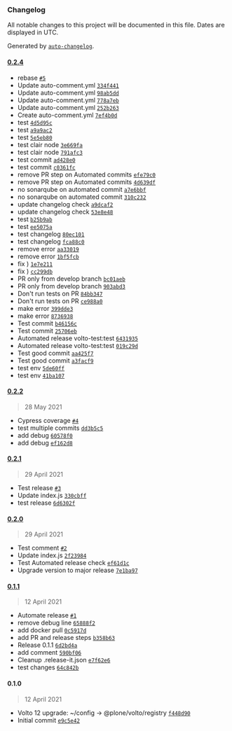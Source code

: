 ### Changelog

All notable changes to this project will be documented in this file. Dates are displayed in UTC.

Generated by [`auto-changelog`](https://github.com/CookPete/auto-changelog).

#### [0.2.4](https://github.com/eea/volto-test-addon/compare/0.2.2...0.2.4)

- rebase [`#5`](https://github.com/eea/volto-test-addon/pull/5)
- Update auto-comment.yml [`334f441`](https://github.com/eea/volto-test-addon/commit/334f441641078816af4aefa8a7f90a5839bc89fb)
- Update auto-comment.yml [`98ab5dd`](https://github.com/eea/volto-test-addon/commit/98ab5ddc1d8ed754b430886c12fc134c9bc946cc)
- Update auto-comment.yml [`778a7eb`](https://github.com/eea/volto-test-addon/commit/778a7ebbbecfe2383df952295cfcefead36bca1c)
- Update auto-comment.yml [`252b263`](https://github.com/eea/volto-test-addon/commit/252b26344dd39e0d7e1debcd6cd6212375436e23)
- Create auto-comment.yml [`7ef4b0d`](https://github.com/eea/volto-test-addon/commit/7ef4b0d0c069071aedc1fb40303290409c52f20d)
- test [`4d5d95c`](https://github.com/eea/volto-test-addon/commit/4d5d95c78d4909d80570321f597dcf61b2f0d2d3)
- test [`a9a9ac2`](https://github.com/eea/volto-test-addon/commit/a9a9ac2d12136b37973b9c01a4a4d5c224b4152f)
- test [`5e5eb80`](https://github.com/eea/volto-test-addon/commit/5e5eb80ededcd5cf8789e5824677c824c0e0b2ba)
- test clair node [`3e669fa`](https://github.com/eea/volto-test-addon/commit/3e669faa330d044c636ca3877e9449c1442608e1)
- test clair node [`791afc3`](https://github.com/eea/volto-test-addon/commit/791afc37dded866dd29c669b1829da03fd6c3fc1)
- test commit [`ad428e0`](https://github.com/eea/volto-test-addon/commit/ad428e004196018c3b7cccf3d43f27ecb2cbfeda)
- test commit [`c0361fc`](https://github.com/eea/volto-test-addon/commit/c0361fc1b491c4635648ae897daf4f6619da696c)
- remove PR step on Automated commits [`efe79c0`](https://github.com/eea/volto-test-addon/commit/efe79c0dbb0131d661dcb1e00ec80f10aa315ec8)
- remove PR step on Automated commits [`4d639df`](https://github.com/eea/volto-test-addon/commit/4d639df9f4187a03b70cf9d15fd84cc55e1300ca)
- no sonarqube on automated commit [`a7e6bbf`](https://github.com/eea/volto-test-addon/commit/a7e6bbf619b0b77dee5a1890e0ce82558cacbbd0)
- no sonarqube on automated commit [`310c232`](https://github.com/eea/volto-test-addon/commit/310c232ecc82a888ba6e83d4721a62793be88c4f)
- update changelog check [`a9dcaf2`](https://github.com/eea/volto-test-addon/commit/a9dcaf2572dbab260ce4e09d027cba022394592b)
- update changelog check [`53e8e48`](https://github.com/eea/volto-test-addon/commit/53e8e4882d7f29207add486974c888cf43379abb)
- test [`b25b9ab`](https://github.com/eea/volto-test-addon/commit/b25b9abf4a7907814d1b62fc79213db50b1c63f3)
- test [`ee5075a`](https://github.com/eea/volto-test-addon/commit/ee5075ac80024f96e451d65b96372e3678dd7b31)
- test changelog [`80ec101`](https://github.com/eea/volto-test-addon/commit/80ec10134bf8c466b4d8834e01361e68461f2735)
- test changelog [`fca88c0`](https://github.com/eea/volto-test-addon/commit/fca88c05bd895ba6cbe51afb03d39c02acc3b4f4)
- remove error [`aa33019`](https://github.com/eea/volto-test-addon/commit/aa33019a44dcb2b3300a62fd7aa2b6fa5cb193c9)
- remove error [`1bf5fcb`](https://github.com/eea/volto-test-addon/commit/1bf5fcbca924614e78996682cf01229b02be3799)
- fix ) [`1e7e211`](https://github.com/eea/volto-test-addon/commit/1e7e211df3c0c43b4812b5ba7a9c2e0fe7b020f0)
- fix ) [`cc299db`](https://github.com/eea/volto-test-addon/commit/cc299db848b98df8ece96f49034190842f3910eb)
- PR only from develop branch [`bc01aeb`](https://github.com/eea/volto-test-addon/commit/bc01aebb219e86d434d098983d8273ef8e97ee18)
- PR only from develop branch [`903abd3`](https://github.com/eea/volto-test-addon/commit/903abd368dc142f2bc705160cf4f9ccc0567d49a)
- Don't run tests on PR [`84bb347`](https://github.com/eea/volto-test-addon/commit/84bb347af7eba58398cde6f94c26175574ea5e78)
- Don't run tests on PR [`ce988a0`](https://github.com/eea/volto-test-addon/commit/ce988a05cbfbb5b668c78cbc59b00efea48bbf9b)
- make error [`399dde3`](https://github.com/eea/volto-test-addon/commit/399dde3cf26c4f39e420008e1a1de9314d110dcc)
- make error [`8736938`](https://github.com/eea/volto-test-addon/commit/87369387f743a30d921eee9eb2877916176276dd)
- Test commit [`b46156c`](https://github.com/eea/volto-test-addon/commit/b46156cf849b1e3aab7e79a397092e93d2a2089c)
- Test commit [`25706eb`](https://github.com/eea/volto-test-addon/commit/25706eb86531c158cf24b78ff99a35d1cdc73d3b)
- Automated release volto-test:test [`6431935`](https://github.com/eea/volto-test-addon/commit/6431935ff15f5393ec494fbe2e3bf46090210199)
- Automated release volto-test:test [`019c29d`](https://github.com/eea/volto-test-addon/commit/019c29d3736934c95e62aeee1e625b4437ac1c7a)
- Test good commit [`aa425f7`](https://github.com/eea/volto-test-addon/commit/aa425f761782ea18b691bc92a9514fe13a565f8a)
- Test good commit [`a3facf9`](https://github.com/eea/volto-test-addon/commit/a3facf97088b1d3b9e44b3b02b4cbb9d552fed35)
- test env [`5de60ff`](https://github.com/eea/volto-test-addon/commit/5de60ff5f472640637f04e8b6e8bc417b2752c10)
- test env [`41ba107`](https://github.com/eea/volto-test-addon/commit/41ba107b8f73b6ce73e5953d282d8aad6b552b78)

#### [0.2.2](https://github.com/eea/volto-test-addon/compare/0.2.1...0.2.2)

> 28 May 2021

- Cypress coverage [`#4`](https://github.com/eea/volto-test-addon/pull/4)
- test multiple commits [`dd3b5c5`](https://github.com/eea/volto-test-addon/commit/dd3b5c572750f287f3f36097cfe849fe6f89ed1f)
- add debug [`60578f0`](https://github.com/eea/volto-test-addon/commit/60578f022759633b55363e537cc3c721b3a0eef6)
- add debug [`ef162d8`](https://github.com/eea/volto-test-addon/commit/ef162d84bae6d39ac9b617abd3640d0397002789)

#### [0.2.1](https://github.com/eea/volto-test-addon/compare/0.2.0...0.2.1)

> 29 April 2021

- Test release [`#3`](https://github.com/eea/volto-test-addon/pull/3)
- Update index.js [`330cbff`](https://github.com/eea/volto-test-addon/commit/330cbff6bf7ccdf8ce851a82eb9931d175ecea80)
- test release [`6d6302f`](https://github.com/eea/volto-test-addon/commit/6d6302fa05a1a8f412c69942182dff30305b998c)

#### [0.2.0](https://github.com/eea/volto-test-addon/compare/0.1.1...0.2.0)

> 29 April 2021

- Test comment [`#2`](https://github.com/eea/volto-test-addon/pull/2)
- Update index.js [`2f23984`](https://github.com/eea/volto-test-addon/commit/2f23984d326104b00d8b432136c257fccaf017e2)
- Test Automated release check [`ef61d1c`](https://github.com/eea/volto-test-addon/commit/ef61d1c76e208453cf04d07009ad07b7d0b8b988)
- Upgrade version to major release [`7e1ba97`](https://github.com/eea/volto-test-addon/commit/7e1ba97c34e3dca16194203e6916440c6d72ca59)

#### [0.1.1](https://github.com/eea/volto-test-addon/compare/0.1.0...0.1.1)

> 12 April 2021

- Automate release [`#1`](https://github.com/eea/volto-test-addon/pull/1)
- remove debug line [`65888f2`](https://github.com/eea/volto-test-addon/commit/65888f26bf94cea97918163482448a0565c5d676)
- add docker pull [`0c5917d`](https://github.com/eea/volto-test-addon/commit/0c5917d997293b53de7c544094a39ce693054e18)
- add PR and release steps [`b358b63`](https://github.com/eea/volto-test-addon/commit/b358b6358fd45f61a88fdde8fa08f9ad5088b132)
- Release 0.1.1 [`6d2bd4a`](https://github.com/eea/volto-test-addon/commit/6d2bd4a7823f5632c13c3c0c0b246888d7d03726)
- add comment [`590bf06`](https://github.com/eea/volto-test-addon/commit/590bf066f5e3b2610fd087ae08a78922357a1eff)
- Cleanup .release-it.json [`e7f62e6`](https://github.com/eea/volto-test-addon/commit/e7f62e66430c864885fe5d60090fd8f9e0479ccd)
- test changes [`64c842b`](https://github.com/eea/volto-test-addon/commit/64c842b90d18014e6d04420818c475fa2b1e7cb9)

#### 0.1.0

> 12 April 2021

- Volto 12 upgrade: ~/config -&gt; @plone/volto/registry [`f448d90`](https://github.com/eea/volto-test-addon/commit/f448d902e3abb56290a9fbad8b2029ed32fbfa52)
- Initial commit [`e9c5e42`](https://github.com/eea/volto-test-addon/commit/e9c5e42a95e35a5f74ce94e263c481dcd5a78ddf)
